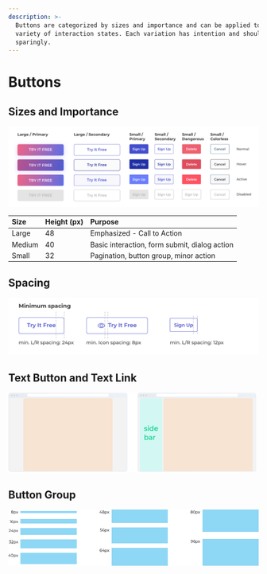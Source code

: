 ```yaml
---
description: >-
  Buttons are categorized by sizes and importance and can be applied to a
  variety of interaction states. Each variation has intention and should be used
  sparingly.
---
```


# Buttons

## Sizes and Importance

![](../.gitbook/assets/image%20%2843%29.png)

| Size | Height \(px\) | Purpose |
| :--- | :--- | :--- |
| Large | 48 | Emphasized - Call to Action |
| Medium | 40 | Basic interaction, form submit, dialog action |
| Small | 32 | Pagination, button group, minor action |

## Spacing

![](../.gitbook/assets/image%20%2879%29.png)

## Text Button and Text Link

![](../.gitbook/assets/image%20%2820%29.png)

## Button Group

![](../.gitbook/assets/image%20%2811%29.png)


